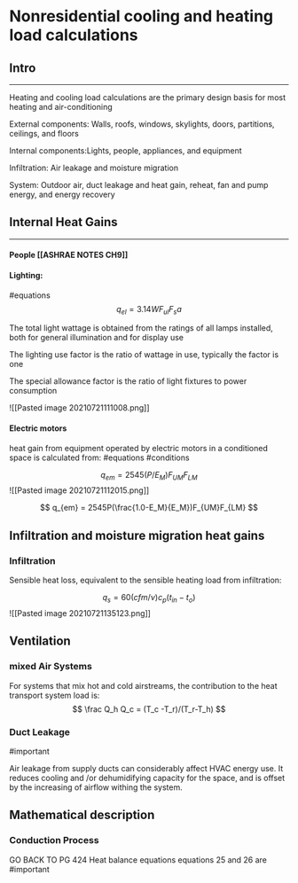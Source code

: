 # Nonresidential cooling and heating load calculations 
## Intro
---
Heating and cooling load calculations are the primary design basis for most heating and air-conditioning 

External components: Walls, roofs, windows, skylights, doors, partitions, ceilings, and floors

Internal components:Lights, people, appliances, and equipment

Infiltration: Air leakage and moisture migration

System: Outdoor air, duct leakage and heat gain, reheat, fan and pump energy, and energy recovery 

## Internal Heat Gains 
---

#### People [[ASHRAE NOTES CH9]]

#### Lighting:
#equations
$$ 
q_{el} =3.14WF_{ul}{F_sa}
$$

The total light wattage is obtained from the ratings of all lamps installed, both for general illumination and for display use 

The lighting use factor is the ratio of wattage in use, typically the factor is one 

The special allowance factor is the ratio of light fixtures to power consumption

![[Pasted image 20210721111008.png]]	

#### Electric motors
 
 heat gain from equipment operated by electric motors in a conditioned space is calculated from:
 #equations 
 #conditions 
 
 $$
 q_{em} = 2545(P/E_M)F_{UM}F_{LM}
 $$
 ![[Pasted image 20210721112015.png]]
 
 $$
 q_{em} = 2545P(\frac{1.0-E_M}{E_M})F_{UM}F_{LM}
 $$
 
 ## Infiltration and moisture migration heat gains 
 
 ### Infiltration 
 
 Sensible heat loss, equivalent to the sensible heating load from infiltration:
 
 $$
 q_s = 60(cfm/ \nu) c_p(t_{in}-t_o)
 $$
 ![[Pasted image 20210721135123.png]]
 
 ## Ventilation 
 ### mixed Air Systems 
 
 For systems that mix hot and cold airstreams, the contribution to the heat transport system load is:
 $$
 \frac Q_h Q_c = (T_c -T_r)/(T_r-T_h)
 $$
 
 ### Duct Leakage 
 #important 
 
 Air leakage from supply ducts can considerably affect HVAC energy use. It reduces cooling and /or dehumidifying capacity for the space, and is offset by the increasing of airflow withing the system.
 
 ## Mathematical description 
 
 ### Conduction Process 
 
 GO BACK TO PG 424 Heat balance equations equations 25 and 26 are #important 